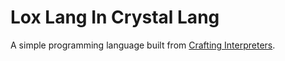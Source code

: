 # Lox Lang In Crystal Lang
A simple programming language built from [Crafting Interpreters](https://craftinginterpreters.com/).
